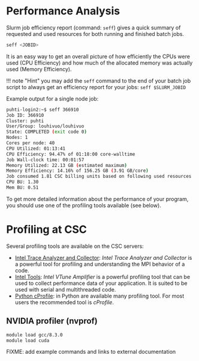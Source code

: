 # Performance Analysis

Slurm job efficiency report (command: `seff`) gives a quick summary of
requested and used resources for both running and finished batch jobs.

```bash
seff <JOBID>
```

It is an easy way to get an overall picture of how efficiently the CPUs were
used (CPU Efficiency) and how much of the allocated memory was actually used
(Memory Efficiency).

!!! note "Hint"
    you may add the `seff` command to the end of your batch job script to
    always get an efficiency report for your jobs: `seff $SLURM_JOBID`

Example output for a single node job:
```bash
puhti-login2:~$ seff 366910
Job ID: 366910
Cluster: puhti
User/Group: louhivuo/louhivuo
State: COMPLETED (exit code 0)
Nodes: 1
Cores per node: 40
CPU Utilized: 01:13:41
CPU Efficiency: 94.47% of 01:18:00 core-walltime
Job Wall-clock time: 00:01:57
Memory Utilized: 22.13 GB (estimated maximum)
Memory Efficiency: 14.16% of 156.25 GB (3.91 GB/core)
Job consumed 1.81 CSC billing units based on following used resources
CPU BU: 1.30
Mem BU: 0.51
```

To get more detailed information about the performance of your program, you
should use one of the profiling tools available (see below).

# Profiling at CSC
Several profiling tools are available on the CSC servers:


* [Intel Trace Analyzer and Collector](../apps/itac.md): *Intel Trace Analyzer and Collector* is a powerful tool for profiling and understanding the MPI behavior of a code.
* [Intel Tools](../apps/vtune.md): *Intel VTune Amplifier* is a powerful profiling tool that can be used to collect performance data of your
application. It is  suited to be used with serial and multithreaded code.
* [Python cProfile](cProfile.md): in Python are available many profiling tool. For most users the recommended tool is *cProfile*.



## NVIDIA profiler (nvprof)

```bash
module load gcc/8.3.0
module load cuda
```

FIXME: add example commands and links to external documentation
